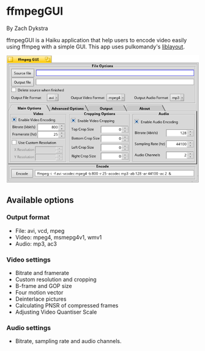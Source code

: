 # ffmpegGUI
By Zach Dykstra

ffmpegGUI is a Haiku application that help users to encode video easily using ffmpeg with a simple GUI. This app uses pulkomandy's [liblayout](https://github.com/pulkomandy/liblayout).

![Screenshot of ffmpegGUI](/screenshot.png?raw-true "Default ffmpegGUI screen")

## Available options
### Output format
* File: avi, vcd, mpeg
* Video: mpeg4, msmepg4v1, wmv1
* Audio: mp3, ac3
### Video settings
* Bitrate and framerate
* Custom resolution and cropping
* B-frame and GOP size
* Four motion vector
* Deinterlace pictures
* Calculating PNSR of compressed frames
* Adjusting Video Quantiser Scale
### Audio settings
* Bitrate, sampling rate and audio channels.
